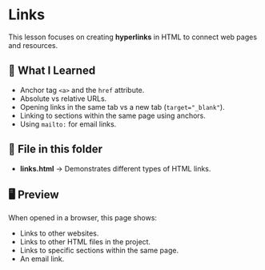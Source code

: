 # Links

This lesson focuses on creating **hyperlinks** in HTML to connect web pages and resources.

## 📌 What I Learned
- Anchor tag `<a>` and the `href` attribute.
- Absolute vs relative URLs.
- Opening links in the same tab vs a new tab (`target="_blank"`).
- Linking to sections within the same page using anchors.
- Using `mailto:` for email links.

## 📂 File in this folder
- **links.html** → Demonstrates different types of HTML links.

## 🖥 Preview
When opened in a browser, this page shows:
- Links to other websites.
- Links to other HTML files in the project.
- Links to specific sections within the same page.
- An email link.

